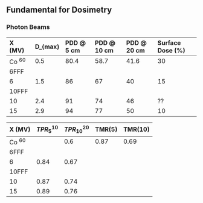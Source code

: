 ## Fundamental for Dosimetry

### Photon Beams

| X (MV) | D_{max} | PDD @ 5 cm | PDD @ 10 cm | PDD @ 20 cm | Surface Dose (%) |
| :---   | :---    | :---       | :---        | :---        | :---             |
| Co $^{60}$ | 0.5  | 80.4       | 58.7        | 41.6        | 30               |
| 6FFF   |  |  |  |  |
| 6      | 1.5     | 86         | 67          | 40          | 15               |
| 10FFF  |  |  |  |  |
| 10     | 2.4     | 91         | 74          | 46          | ??               |
| 15     | 2.9     | 94         | 77          | 50          | 10               |

| X (MV) | $TPR_5^{10}$|$TPR_{10}^{20}$| TMR(5) | TMR(10) |
| :---   | :---        | :---          | :---   | :---    |
| Co $^{60}$ |         | 0.6           | 0.87   |  0.69   |
| 6FFF   |             |               |        |         |
| 6      | 0.84        | 0.67          |        |         |
| 10FFF  |             |               |        |         |
| 10     | 0.87        | 0.74          |        |         |
| 15     | 0.89        | 0.76          |        |         |
